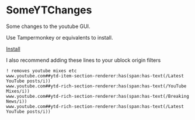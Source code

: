 # SomeYTChanges
Some changes to the youtube GUI.

Use Tampermonkey or equivalents to install.

[Install](https://raw.githubusercontent.com/luckri13/SomeYTChanges/master/SomeYTChanges.user.js)

I also recommend adding these lines to your ublock origin filters

```
! removes youtube mixes etc
www.youtube.com##ytd-item-section-renderer:has(span:has-text(/Latest YouTube posts/i))
www.youtube.com##ytd-rich-section-renderer:has(span:has-text(/YouTube Mixes/i))
www.youtube.com##ytd-rich-section-renderer:has(span:has-text(/Breaking News/i))
www.youtube.com##ytd-rich-section-renderer:has(span:has-text(/Latest YouTube posts/i))
```
